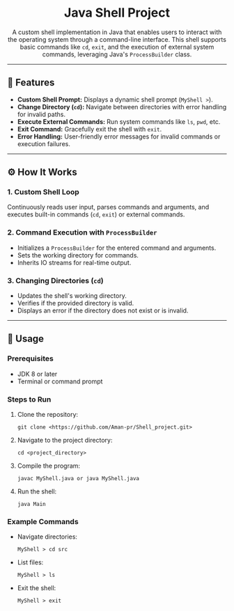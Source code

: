<h1 align="center">Java Shell Project</h1>

<p align="center">
  A custom shell implementation in Java that enables users to interact with the operating system through a command-line interface. This shell supports basic commands like <code>cd</code>, <code>exit</code>, and the execution of external system commands, leveraging Java's <code>ProcessBuilder</code> class.
</p>

---

<h2>🌟 Features</h2>

<ul>
  <li><b>Custom Shell Prompt:</b> Displays a dynamic shell prompt (<code>MyShell ></code>).</li>
  <li><b>Change Directory (<code>cd</code>):</b> Navigate between directories with error handling for invalid paths.</li>
  <li><b>Execute External Commands:</b> Run system commands like <code>ls</code>, <code>pwd</code>, etc.</li>
  <li><b>Exit Command:</b> Gracefully exit the shell with <code>exit</code>.</li>
  <li><b>Error Handling:</b> User-friendly error messages for invalid commands or execution failures.</li>
</ul>

---

<h2>⚙️ How It Works</h2>

<h3>1. Custom Shell Loop</h3>
<p>Continuously reads user input, parses commands and arguments, and executes built-in commands (<code>cd</code>, <code>exit</code>) or external commands.</p>

<h3>2. Command Execution with <code>ProcessBuilder</code></h3>
<ul>
  <li>Initializes a <code>ProcessBuilder</code> for the entered command and arguments.</li>
  <li>Sets the working directory for commands.</li>
  <li>Inherits IO streams for real-time output.</li>
</ul>

<h3>3. Changing Directories (<code>cd</code>)</h3>
<ul>
  <li>Updates the shell's working directory.</li>
  <li>Verifies if the provided directory is valid.</li>
  <li>Displays an error if the directory does not exist or is invalid.</li>
</ul>

---

<h2>🚀 Usage</h2>

<h3>Prerequisites</h3>
<ul>
  <li>JDK 8 or later</li>
  <li>Terminal or command prompt</li>
</ul>

<h3>Steps to Run</h3>
<ol>
  <li>Clone the repository:
    <pre><code>git clone &lt;https://github.com/Aman-pr/Shell_project.git&gt;</code></pre>
  </li>
  <li>Navigate to the project directory:
    <pre><code>cd &lt;project_directory&gt;</code></pre>
  </li>
  <li>Compile the program:
    <pre><code>javac MyShell.java or java MyShell.java</code></pre>
  </li>
  <li>Run the shell:
    <pre><code>java Main</code></pre>
  </li>
</ol>

<h3>Example Commands</h3>
<ul>
  <li>Navigate directories:
    <pre><code>MyShell > cd src</code></pre>
  </li>
  <li>List files:
    <pre><code>MyShell > ls</code></pre>
  </li>
  <li>Exit the shell:
    <pre><code>MyShell > exit</code></pre>
  </li>
</ul>
